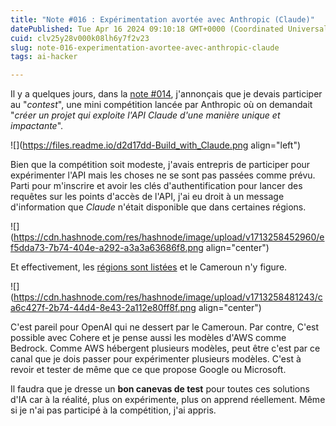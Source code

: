 ```yaml
---
title: "Note #016 : Expérimentation avortée avec Anthropic (Claude)"
datePublished: Tue Apr 16 2024 09:10:18 GMT+0000 (Coordinated Universal Time)
cuid: clv25y28v000k08lh6y7f2v23
slug: note-016-experimentation-avortee-avec-anthropic-claude
tags: ai-hacker

---
```


Il y a quelques jours, dans la [note #014](https://remotepetga.hashnode.dev/note-014-petite-experimentation-avec-la-competition-danthropic), j'annonçais que je devais participer au "*contest*", une mini compétition lancée par Anthropic où on demandait "*créer un projet qui exploite l'API Claude d'une manière unique et impactante*".

![](https://files.readme.io/d2d17dd-Build_with_Claude.png align="left")

Bien que la compétition soit modeste, j'avais entrepris de participer pour expérimenter l'API mais les choses ne se sont pas passées comme prévu. Parti pour m'inscrire et avoir les clés d'authentification pour lancer des requêtes sur les points d'accès de l'API, j'ai eu droit à un message d'information que *Claude* n'était disponible que dans certaines régions.

![](https://cdn.hashnode.com/res/hashnode/image/upload/v1713258452960/ef5dda73-7b74-404e-a292-a3a3a63686f8.png align="center")

Et effectivement, les [régions sont listées](https://www.anthropic.com/supported-countries) et le Cameroun n'y figure.

![](https://cdn.hashnode.com/res/hashnode/image/upload/v1713258481243/ca6c427f-2b74-44d4-8e43-2a112e80ff8f.png align="center")

C'est pareil pour OpenAI qui ne dessert par le Cameroun. Par contre, C'est possible avec Cohere et je pense aussi les modèles d'AWS comme Bedrock. Comme AWS hébergent plusieurs modèles, peut être c'est par ce canal que je dois passer pour expérimenter plusieurs modèles. C'est à revoir et tester de même que ce que propose Google ou Microsoft.

Il faudra que je dresse un **bon canevas de test** pour toutes ces solutions d'IA car à la réalité, plus on expérimente, plus on apprend réellement. Même si je n'ai pas participé à la compétition, j'ai appris.